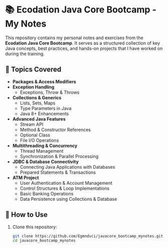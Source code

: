 # 📚 Ecodation Java Core Bootcamp - My Notes

This repository contains my personal notes and exercises from the **Ecodation Java Core Bootcamp**. It serves as a structured collection of key Java concepts, best practices, and hands-on projects that I have worked on during the training.

## 📌 Topics Covered

- **Packages & Access Modifiers**
- **Exception Handling**
    - Exceptions, Throw & Throws
- **Collections & Generics**
    - Lists, Sets, Maps
    - Type Parameters in Java
    - Java 8+ Enhancements
- **Advanced Java Features**
    - Stream API
    - Method & Constructor References
    - Optional Class
    - File I/O Operations
- **Multithreading & Concurrency**
    - Thread Management
    - Synchronization & Parallel Processing
- **JDBC & Database Connectivity**
    - Connecting Java Applications with Databases
    - Prepared Statements & Transactions
- **ATM Project**
    - User Authentication & Account Management
    - Control Structures & Loop Implementations
    - Basic Banking Operations
    - Data Persistence using Collections & Database

## 🚀 How to Use

1. Clone this repository:
   ```sh
   git clone https://github.com/Egmndvci/javacore_bootcamp_mynotes.git
   cd javacore_bootcamp_mynotes
